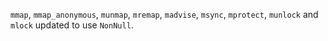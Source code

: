 `mmap`, `mmap_anonymous`, `munmap`, `mremap`, `madvise`, `msync`, `mprotect`, `munlock` and `mlock` updated to use `NonNull`.